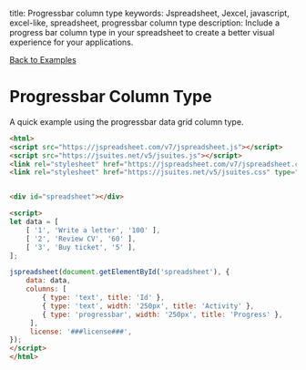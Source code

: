 title: Progressbar column type
keywords: Jspreadsheet, Jexcel, javascript, excel-like, spreadsheet, progressbar column type
description: Include a progress bar column type in your spreadsheet to create a better visual experience for your applications.

[Back to Examples](/docs/v7/examples "Back to the examples section")

# Progressbar Column Type

A quick example using the progressbar data grid column type.

```html
<html>
<script src="https://jspreadsheet.com/v7/jspreadsheet.js"></script>
<script src="https://jsuites.net/v5/jsuites.js"></script>
<link rel="stylesheet" href="https://jspreadsheet.com/v7/jspreadsheet.css" type="text/css" />
<link rel="stylesheet" href="https://jsuites.net/v5/jsuites.css" type="text/css" />


<div id="spreadsheet"></div>

<script>
let data = [
    [ '1', 'Write a letter', '100' ],
    [ '2', 'Review CV', '60' ],
    [ '3', 'Buy ticket', '5' ],
];

jspreadsheet(document.getElementById('spreadsheet'), {
    data: data,
    columns: [
        { type: 'text', title: 'Id' },
        { type: 'text', width: '250px', title: 'Activity' },
        { type: 'progressbar', width: '250px', title: 'Progress' },
     ],
     license: '###license###',
});
</script>
</html>
```
 
